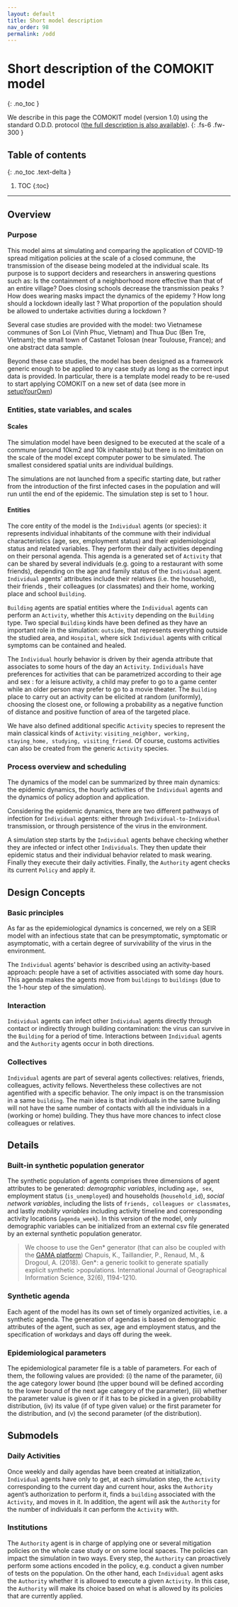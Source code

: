 ```yaml
---
layout: default
title: Short model description
nav_order: 98
permalink: /odd
---
```


# Short description of the COMOKIT model
{: .no_toc }

We describe in this page the COMOKIT model (version 1.0) using the standard O.D.D. protocol ([the full description is also available](https://comokit.org/ressources/ODD-COMOKIT_v1.pdf)).
{: .fs-6 .fw-300 }

## Table of contents
{: .no_toc .text-delta }

1. TOC
{:toc}

---


## Overview 

### Purpose

This model aims at simulating and comparing the application of COVID-19 spread mitigation policies at the scale of a closed commune, the transmission of the disease being modeled at the individual scale. Its purpose is to support deciders and researchers in answering questions such as: Is the containment of a neighborhood more effective than that of an entire village? Does closing schools decrease the transmission peaks ? How does wearing masks impact the dynamics of the epidemy ? How long should a lockdown ideally last ? What proportion of the population should be allowed to undertake activities during a lockdown ?

Several case studies are provided with the model: two Vietnamese communes of Son Loi (Vinh Phuc, Vietnam) and Thua Duc (Ben Tre, Vietnam); the small town of Castanet Tolosan (near Toulouse, France); and one abstract data sample.

Beyond these case studies, the model has been designed as a framework generic enough to be applied to any case study as long as the correct input data is provided. In particular, there is a template model ready to be re-used to start applying COMOKIT on a new set of data (see more in [setupYourOwn](setupYourOwn))

### Entities, state variables, and scales

#### Scales

The simulation model have been designed to be executed at the scale of a commune (around 10km2 and 10k inhabitants) but there is no limitation on the scale of the model except computer power to be simulated. The smallest considered spatial units are individual buildings.

The simulations are not launched from a specific starting date, but rather from the introduction of the first infected cases in the population and will run until the end of the epidemic. The simulation step is set to 1 hour. 

#### Entities

The core entity of the model is the `Individual` agents (or species): it represents individual inhabitants of the commune with their individual characteristics (age, sex, employment status) and their epidemiological status and related variables. They perform their daily activities depending on their personal agenda. This agenda is a generated set of `Activity` that can be shared by several individuals (e.g. going to a restaurant with some friends), depending on the age and family status of the `Individual` agent. `Individual` agents’ attributes include their relatives (i.e. the household), their friends , their colleagues (or classmates) and their home, working place and school `Building`. 

`Building` agents are spatial entities where the `Individual` agents can perform an `Activity`, whether this `Activity` depending on the `Building` type. Two special `Building` kinds have been defined as they have an important role in the simulation: `outside`, that represents everything outside the studied area, and `Hospital`, where sick `Individual` agents with critical symptoms can be contained and healed.

The `Individual` hourly behavior is driven by their agenda attribute that associates to some hours of the day an `Activity`. `Individuals` have preferences for activities that can be parametrized according to their age and sex : for a leisure activity, a child may prefer to go to a game center while an older person may prefer to go to a movie theater.  The `Building`  place to carry out an activity can be elicited at random (uniformly),  choosing the closest one, or following a probability as a negative function of distance and positive function of area of the targeted place.

We have also defined additional specific `Activity` species to represent the main classical kinds of `Activity`: `visiting_neighbor, working, staying_home, studying, visiting_friend`. Of course, customs activities can also be created from the generic `Activity` species.

### Process overview and scheduling

The dynamics of the model can be summarized by three main dynamics: the epidemic dynamics, the hourly activities of the `Individual` agents and the dynamics of policy adoption and application.

Considering the epidemic dynamics, there are two different pathways of infection for `Individual` agents: either through `Individual-to-Individual` transmission, or through persistence of the virus in the environment. 

A simulation step starts by the `Individual` agents behave checking whether they are infected or infect other `Individuals`. They then update their epidemic status and their individual behavior related to mask wearing. Finally they execute their daily activities. Finally, the `Authority` agent checks its current `Policy` and apply it.

## Design Concepts

### Basic principles

As far as the epidemiological dynamics is concerned, we rely on a SEIR model with an infectious state that can be presymptomatic, symptomatic or asymptomatic, with a certain degree of survivability of the virus in the environment.

The `Individual` agents’ behavior is described using an activity-based approach: people have a set of activities associated with some day hours. This agenda makes the agents move from `buildings` to `buildings` (due to the 1-hour step of the simulation). 

### Interaction

`Individual` agents can infect other `Individual` agents directly through contact or indirectly through building contamination: the virus can survive in the `Building` for a period of time. Interactions between `Individual` agents and the `Authority` agents occur in both directions.

### Collectives

`Individual` agents are part of several agents collectives: relatives, friends, colleagues, activity fellows. Nevertheless these collectives are not agentified with a specific behavior. The only impact is on the transmission in a same `building`. The main idea is that individuals in the same building will not have the same number of contacts with all the individuals in a (working or home) building. They thus have more chances to infect close colleagues or relatives.

## Details

### Built-in synthetic population generator 

The synthetic population of agents comprises three dimensions of agent attributes to be generated: *demographic variables*, including `age, sex`, employment status (`is_unemployed`) and households (`household_id`), *social network variables*, including the lists of `friends, colleagues or classmates`, and lastly *mobility variables* including activity timeline and corresponding activity locations (`agenda_week`). In this version of the model, only demographic variables can be initialized from an external csv file generated by an external synthetic population generator.
> We choose to use the Gen* generator (that can also be coupled with the [GAMA platform](https://github.com/ANRGenstar/genstar.gamaplugin))
>Chapuis, K., Taillandier, P., Renaud, M., & Drogoul, A. (2018). Gen*: a generic toolkit to generate spatially explicit synthetic >populations. International Journal of Geographical Information Science, 32(6), 1194-1210.

### Synthetic agenda

Each agent of the model has its own set of timely organized activities, i.e. a synthetic agenda. The generation of agendas is based on demographic attributes of the agent, such as sex, age and employment status, and the specification of workdays and days off during the week.

### Epidemiological parameters

The epidemiological parameter file is a table of parameters. For each of them, the following values are provided: (i) the name of the parameter, (ii) the age category lower bound (the upper bound will be defined according to the lower bound of the next age category of the parameter), (iii) whether the parameter value is given or if it has to be picked in a given probability distribution, (iv) its value (if of type given value) or the first parameter for the distribution, and (v) the second parameter (of the distribution).

## Submodels

### Daily Activities

Once weekly and daily agendas have been created at initialization, `Individual` agents have only to get, at each simulation step, the `Activity` corresponding to the current day and current hour, asks the `Authority` agent’s authorization to perform it, finds a `building` associated with the `Activity`, and moves in it. In addition, the agent will ask the `Authority` for the number of individuals it can perform the `Activity` with. 

### Institutions

The `Authority` agent is in charge of applying one or several mitigation policies on the whole case study or on some local spaces. The policies can impact the simulation in two ways. Every step, the `Authority` can proactively perform some actions encoded in the policy, e.g. conduct a given number of tests on the population. On the other hand, each `Individual` agent asks the `Authority` whether it is allowed to execute a given `Activity`. In this case, the `Authority` will make its choice based on what is allowed by its policies that are currently applied.

